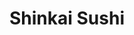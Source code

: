 ---
layout: place
title: "Shinkai Sushi"
permalink: /california/dublin/shinkai-sushi.html
stateAbbr: CA
stateName: California
cityName: Dublin
seo:
  name: "Shinkai Sushi"
  type: Restaurant
  links: null
description: "Looking for sushi in Dublin, California? Check out Shinkai Sushi for a delightful Japanese dining experience. Enjoy a variety of sushi and other dishes in a ..."
place_id: ChIJU0jqKwDpj4ARlNbiJegzYL8
photos:
  - name: >-
      places/ChIJU0jqKwDpj4ARlNbiJegzYL8/photos/AeeoHcLRu68YvrIIiV1iE1bgD0Xmza5P8QzH-ZkdvT2XMZ76bLwkw7lSJuLD5WsfUw5HFTOKBGNKd212Rop2VFBlVe1HrYJKKVOqVjUAKx1-iaMY_AgLCi_ONQHJXxD4ftgrxmAHQCZSUAaFR2HGoLggSH-v__EBOofY-AfCP0Qa4YFcWRQpy9k8Zrvte_fFxJf2lNu4skLr4Y7bwzQTHiFJLmDRLA-xJF-foUONXVcBRP9oclTXEIIZi0YRM8hPGAk1m16Wg8Q4PsnXC8P2P3ZlNuP4_aX_-v95YAzMNtGg-RV-Kg
    widthPx: 2048
    heightPx: 1459
    authorAttributions:
      - displayName: Shinkai Sushi
        uri: https://maps.google.com/maps/contrib/101098817492650077926
        photoUri: >-
          https://lh3.googleusercontent.com/a/ACg8ocJa5kieN_IwtyecMH8lU3RED3K3npNK2m3HVp8pKm8-yFt3jw=s100-p-k-no-mo
    flagContentUri: >-
      https://www.google.com/local/imagery/report/?cb_client=maps_api_places.places_api&image_key=!1e10!2sAF1QipPjx446Yh-bxWLTq_S0PmoLjdxDKQ91wZCuAabu&hl=en-US
    googleMapsUri: >-
      https://www.google.com/maps/place//data=!3m4!1e2!3m2!1sAF1QipPjx446Yh-bxWLTq_S0PmoLjdxDKQ91wZCuAabu!2e10!4m2!3m1!1s0x808fe9002bea4853:0xbf6033e825e2d694
  - name: >-
      places/ChIJU0jqKwDpj4ARlNbiJegzYL8/photos/AeeoHcLHssVm-CDXLLLgJ8d7U5aBnqMmu0tu1YVfysFheEe8zvnygAsFfgFICGpt1s6dVh2k0aGsasmeWoCr7hS43fSpFrg6x3uv5C4QA1mc8MJyd88p2ywN_BMB3wzspICkNEoHLRyRzWaIQmK0iFum7ij-0FmaZT7E1PDvmTQP1ERBW-XrYSesZfTALov_AMXHvdv_AeylsjnySEE6zTgJ2m1GC2fY675Z8ts1_tdwwG-IKWrtIPUMKHj_i0dcSlNB5iyBsbtidxdW-gaUj9eHeDmok6ikfyX7P_otm99slbF31w
    widthPx: 4800
    heightPx: 3200
    authorAttributions:
      - displayName: Shinkai Sushi
        uri: https://maps.google.com/maps/contrib/101098817492650077926
        photoUri: >-
          https://lh3.googleusercontent.com/a/ACg8ocJa5kieN_IwtyecMH8lU3RED3K3npNK2m3HVp8pKm8-yFt3jw=s100-p-k-no-mo
    flagContentUri: >-
      https://www.google.com/local/imagery/report/?cb_client=maps_api_places.places_api&image_key=!1e10!2sAF1QipNoXySZOXlErsAL-SQ2t_N8q5Iy6HVVRarnnCwp&hl=en-US
    googleMapsUri: >-
      https://www.google.com/maps/place//data=!3m4!1e2!3m2!1sAF1QipNoXySZOXlErsAL-SQ2t_N8q5Iy6HVVRarnnCwp!2e10!4m2!3m1!1s0x808fe9002bea4853:0xbf6033e825e2d694
  - name: >-
      places/ChIJU0jqKwDpj4ARlNbiJegzYL8/photos/AeeoHcIa4lEZPt_3HP56TfRZL2ytM0upHJRhgcYoOI-T015xwMMRPcBn0-OhzbaF_q8r7LJdVpug2eEWsKdn_A9HnLVW8gBwTUru_nMZDp04TGjXlB5Js8oSeWm7St40s6Z53K1lqM1BKJi19yhIskSgOe49PHPRT0K9t_TFi3dVEWKqld0jRL-jMV46Rq5WF8Zjv94AqfKbordLwMuZmLUixu7bFw2fGgheyJqsAbNdd1e8pUykRUSnHsHcPgRc4KhFj0VKqDESagkXbbgTnXKm98UijnviNWuBXQ4ncEYu0DEFEg
    widthPx: 4800
    heightPx: 4800
    authorAttributions:
      - displayName: Shinkai Sushi
        uri: https://maps.google.com/maps/contrib/101098817492650077926
        photoUri: >-
          https://lh3.googleusercontent.com/a/ACg8ocJa5kieN_IwtyecMH8lU3RED3K3npNK2m3HVp8pKm8-yFt3jw=s100-p-k-no-mo
    flagContentUri: >-
      https://www.google.com/local/imagery/report/?cb_client=maps_api_places.places_api&image_key=!1e10!2sAF1QipOUTpNkyRJR_MfSQPYg4xgJhQ0EkAFeUzgf9QwH&hl=en-US
    googleMapsUri: >-
      https://www.google.com/maps/place//data=!3m4!1e2!3m2!1sAF1QipOUTpNkyRJR_MfSQPYg4xgJhQ0EkAFeUzgf9QwH!2e10!4m2!3m1!1s0x808fe9002bea4853:0xbf6033e825e2d694
  - name: >-
      places/ChIJU0jqKwDpj4ARlNbiJegzYL8/photos/AeeoHcLV1DTaDJnh4MezvOwcbTN-mL9pUwSmb-BrjwoSLEVsIpJ1iz7JCyVNlhY81_JG-QSwM65HRaCkm_Xqp_vmyOF1w8cP6lTp7ZnPgaU_GZKbes6E1BaZkqoe5Jyzpd_bhGNjHDiJHb5EsgwKgllAZGVmOL8Pj0Gisae6aunu7XpOZlySZ6RWKp3uUrLQRpDOFJsY9xw-4rGT5f_CwWOoJcurPO8Zz98JiCkdHUEkS_647KHNFOmzYu9qjj5preFHpp7DfCK45E6HsZhzEcJP1lmFHZS1ZV9Xu3Px4o8DKHW0cySR1OJV0vF6v9B79QS6ITkcQ2b37Ycn34R88Pq2xVQZSyz5LH58OvIXMVm5DXj_7ruEEC_dA6ojVCGp2tpuIQaqz1gyYUtUkuS_8-1KSB5CgkYABMAEgLeUJTlSjeuADQ
    widthPx: 4800
    heightPx: 3191
    authorAttributions:
      - displayName: Carmen Luo
        uri: https://maps.google.com/maps/contrib/107741246486154914841
        photoUri: >-
          https://lh3.googleusercontent.com/a-/ALV-UjW3QY17iHUKZXIfM0wZjulkgV7CWR_FNf18MbX5F5mXzShToMc=s100-p-k-no-mo
    flagContentUri: >-
      https://www.google.com/local/imagery/report/?cb_client=maps_api_places.places_api&image_key=!1e10!2sCIHM0ogKEICAgICPiO_bIg&hl=en-US
    googleMapsUri: >-
      https://www.google.com/maps/place//data=!3m4!1e2!3m2!1sCIHM0ogKEICAgICPiO_bIg!2e10!4m2!3m1!1s0x808fe9002bea4853:0xbf6033e825e2d694
  - name: >-
      places/ChIJU0jqKwDpj4ARlNbiJegzYL8/photos/AeeoHcKHtZBZaMmZAEonMYDTRuTmdgC5ZLSkQ7vvCRDnuFFxfzbANYMEtXhjd16rhSofyxkQGdzzUPADRVxzhtH8JWTYjJE1OTttcdWsRYd-fumhbKg5nN9rQIaFfuGltQ9AUTEKrXTo-tMUgG-cLdJ1TswGKkWEPtnPfXK5ybK2rQfrfrbSgkhnDXuMuWU7m3E6zg6Q4-Q8ESAM3aOJluqKgQJrNBIWx5btjyRjVxVudHFCaY6ytg6FAQSbi1cT8-Z4zbCezfdNKVl5v-lLdog46nbOxfRKhr0Z2cR1dxRoq_n5X02hwL1rZ1aLbBap1wF0L1Zm9_qTWq3xrp7NvqfhUYXPKsQ4XYK7mdiHxMV9U90IzJkvy6UOo1LJKtbVFvdzlIYvBgCUEWdA7W9tXFYZV5nGzkgKK_sGbfT9LKgt5puplggf
    widthPx: 3600
    heightPx: 4800
    authorAttributions:
      - displayName: Troy Mitchell
        uri: https://maps.google.com/maps/contrib/102148317715626914328
        photoUri: >-
          https://lh3.googleusercontent.com/a-/ALV-UjUQJgW3nxWH_3OI58qxe9LmkcZl1tiMk61Orer--EutE5o_IaQ=s100-p-k-no-mo
    flagContentUri: >-
      https://www.google.com/local/imagery/report/?cb_client=maps_api_places.places_api&image_key=!1e10!2sCIHM0ogKEICAgICP-ZDgtgE&hl=en-US
    googleMapsUri: >-
      https://www.google.com/maps/place//data=!3m4!1e2!3m2!1sCIHM0ogKEICAgICP-ZDgtgE!2e10!4m2!3m1!1s0x808fe9002bea4853:0xbf6033e825e2d694
  - name: >-
      places/ChIJU0jqKwDpj4ARlNbiJegzYL8/photos/AeeoHcLtpy3W7IKuYEEwVrNmm4GUyu65qRI83vcaF6hrkaqnhlEYkh7nu9DOArVIXcTR0Avk61qvtNB6E7SIrQ4BBVokQKOw10-ln55MR8FzQevlCW2ByZcX3yRGNyWun1SWMdL83wvDzlZmoGjGDx2BkS-QZ76GbS12gizpK0PUT7B40f5K9Ereb4Tcl0r1af35he-uznLWpozicvmmG4x2l4eEuVab9pv_wUWwmVkhUMGDsG0qCVPIGHTapVVqM_9kKyF0u54KSAJqP7ONMjgQPWzC9pvn0eePqYo3zHK8Wr0TKQ
    widthPx: 2048
    heightPx: 1365
    authorAttributions:
      - displayName: Shinkai Sushi
        uri: https://maps.google.com/maps/contrib/101098817492650077926
        photoUri: >-
          https://lh3.googleusercontent.com/a/ACg8ocJa5kieN_IwtyecMH8lU3RED3K3npNK2m3HVp8pKm8-yFt3jw=s100-p-k-no-mo
    flagContentUri: >-
      https://www.google.com/local/imagery/report/?cb_client=maps_api_places.places_api&image_key=!1e10!2sAF1QipN6g9xzF9Al5Mw-hpZQm7KLQgXIG0ZZ_T1Kqs1D&hl=en-US
    googleMapsUri: >-
      https://www.google.com/maps/place//data=!3m4!1e2!3m2!1sAF1QipN6g9xzF9Al5Mw-hpZQm7KLQgXIG0ZZ_T1Kqs1D!2e10!4m2!3m1!1s0x808fe9002bea4853:0xbf6033e825e2d694
  - name: >-
      places/ChIJU0jqKwDpj4ARlNbiJegzYL8/photos/AeeoHcKY6TKaI8dOcGp6X9qPjNr2ZTd4WZj_uBawqSE6rfqpItirbyKOZ7uCaitFjkTVtoU_WpYmd-XIohxDvLB8HKlQGOPh1zPWrWRao6PW3IhpNOGz0Hx7mooF_zQ2SzTBNwARI9iiA2oqymiYp1wNr2hSpPyRihJFAkQm3wCSFjBkS6z_3B1eMO4pHq-4jUx1r6WeSX48WvqfxhANblVVudiuQzKUYLDlq_Ib7AdYYxEGRLmIKWQCX9nqoYQH5tQanArlciAc2zhySQjVDG9ehu8EYUnz-W_AAGdDvI9ky21FM0DPo7AYq4tl-wgNoCyn06GaudZ_keJHsOe9A2ibSsb4WBGqBXp1VifngQ3KnbBtA1Vt1D8HUcvr1r2vnX1A4n9cGoksW_-F_kkHQxgic_tSmE6MjUDz2rQPzOm8LC0
    widthPx: 3024
    heightPx: 4032
    authorAttributions:
      - displayName: Pinkie Ranckey
        uri: https://maps.google.com/maps/contrib/117239494563779781813
        photoUri: >-
          https://lh3.googleusercontent.com/a-/ALV-UjXX2W-X6mI-nYEXDey5Rpmh4aRSwqQ4UFwP1dHUyELzq5CgCQ=s100-p-k-no-mo
    flagContentUri: >-
      https://www.google.com/local/imagery/report/?cb_client=maps_api_places.places_api&image_key=!1e10!2sCIHM0ogKEICAgICP6fP5Eg&hl=en-US
    googleMapsUri: >-
      https://www.google.com/maps/place//data=!3m4!1e2!3m2!1sCIHM0ogKEICAgICP6fP5Eg!2e10!4m2!3m1!1s0x808fe9002bea4853:0xbf6033e825e2d694
  - name: >-
      places/ChIJU0jqKwDpj4ARlNbiJegzYL8/photos/AeeoHcIcOTNlzWqSPAPKjPTuKZWRJcDIsAEaptp4THEAy-fPgWzHtMuiSIiBVUuQp-ZVhtXMPCG-ydoODMjMGjEOnhn69l2qiNHP_idmzN9jBvO0c7My-fME0hhUIoVCr0FqjEsNWAUsOvgl_YOVaunMkT1xv6VlAbj05ean-I5bZWjOqwMuGFKiaJAS4hHFi4N4YNNeYgn0U014IIdA2otRTyuI5CUmDQqtQbrx97wAuuTZbrzf9nKFhU_lw-2J3zYSP4X5X2p-T04UfBHJWK0BbBw8kf4NuwhYsflsGQNrVUnCmfuvUWN74Tzy49OzFqV9yYyBnTkZR40MMOKGoLULDuCslFtSmlyGwjecjNU-8O9aJ_8yauS2kKufk56S--BkSM2E7PVvKof-jPcSB24EqdqEvPWdD3qFolK9bsuMDlhdH_Cw
    widthPx: 1920
    heightPx: 1280
    authorAttributions:
      - displayName: Carmen Luo
        uri: https://maps.google.com/maps/contrib/107741246486154914841
        photoUri: >-
          https://lh3.googleusercontent.com/a-/ALV-UjW3QY17iHUKZXIfM0wZjulkgV7CWR_FNf18MbX5F5mXzShToMc=s100-p-k-no-mo
    flagContentUri: >-
      https://www.google.com/local/imagery/report/?cb_client=maps_api_places.places_api&image_key=!1e10!2sCIHM0ogKEICAgICPiO_bkgE&hl=en-US
    googleMapsUri: >-
      https://www.google.com/maps/place//data=!3m4!1e2!3m2!1sCIHM0ogKEICAgICPiO_bkgE!2e10!4m2!3m1!1s0x808fe9002bea4853:0xbf6033e825e2d694
  - name: >-
      places/ChIJU0jqKwDpj4ARlNbiJegzYL8/photos/AeeoHcJwXTYWxrcA1CAr3-B6lqt18ieBTd6NzMQPq3drLCCXROQr8ID8eZS_jTb7akXEG6PCb5fdrXkmSoaQq_PQFvkhmysvX9sl1BnNBO8cINiOasGPeFadO-M-d4UwhkxJDaqn9EzbsDLVmo9ofDsfndVWyDApSTWgbBQMqo0ODWsWDHO8NMNyoBFkQFjuBjGihtbXYiUF_H5g7K0VVHejCDrA-lnT6xjvq9P1Bhr5mPoAEiNn-O5ij5Yq5H_gLmkgIEGhIohSbf0Uyy8EFPzo4fNQYRBjwmGvbyJyTPIW5Ml0qvXlHERBNiYaJsKvH0SHaElTJQpEWJfkBpAKs9zrydpJUqjLfhqVwHPN3g4d8CqMbQwR_H2RRNsi4t9EO7-WKDQxblXu6tQrV-AmZggjwp_WiZLS85Of3r_cDxD34sjL0w
    widthPx: 4800
    heightPx: 3191
    authorAttributions:
      - displayName: Carmen Luo
        uri: https://maps.google.com/maps/contrib/107741246486154914841
        photoUri: >-
          https://lh3.googleusercontent.com/a-/ALV-UjW3QY17iHUKZXIfM0wZjulkgV7CWR_FNf18MbX5F5mXzShToMc=s100-p-k-no-mo
    flagContentUri: >-
      https://www.google.com/local/imagery/report/?cb_client=maps_api_places.places_api&image_key=!1e10!2sCIHM0ogKEICAgICPiO_bQg&hl=en-US
    googleMapsUri: >-
      https://www.google.com/maps/place//data=!3m4!1e2!3m2!1sCIHM0ogKEICAgICPiO_bQg!2e10!4m2!3m1!1s0x808fe9002bea4853:0xbf6033e825e2d694
  - name: >-
      places/ChIJU0jqKwDpj4ARlNbiJegzYL8/photos/AeeoHcII5jfq2pamTdnFDC0n0QDRjzed1b7aQRSZL1GGl6YMc2nlhBej8YJySipoH0AFqy-fQMUM_12kXRgAvAW7DRsCYhGu8glFq20jvVaRGGqbqe2TpObhds6oJ3qxMSHfPZrb1DyEOa3cnC-CiTFrgVBCMyjyMwEg9rDpN_OnwCTHSqtd0QEyeCYajd5PT_TF-eGp5kcykfdivin811W4UIK5fAkVUc6U0mhDSNcfQIcdeAB6W0Ze0Zcpu9O-Vj0mvrnQhSHf5gS0mS5g4K88KYAQe59CUDQ_9zRExJROBbZcQGCy1MoVKAUSudGRFEbr8Y1wV_ZUOt-rRhneUeV1NGqQFiRmruWJSKvldpQRpWcn91OHc_bpy0EMcM-64ZEMbipasK8kDncTD8zg05g-pWU8MJL6Mxyanclc4FvgV9iMS6Q
    widthPx: 4800
    heightPx: 3191
    authorAttributions:
      - displayName: Carmen Luo
        uri: https://maps.google.com/maps/contrib/107741246486154914841
        photoUri: >-
          https://lh3.googleusercontent.com/a-/ALV-UjW3QY17iHUKZXIfM0wZjulkgV7CWR_FNf18MbX5F5mXzShToMc=s100-p-k-no-mo
    flagContentUri: >-
      https://www.google.com/local/imagery/report/?cb_client=maps_api_places.places_api&image_key=!1e10!2sCIHM0ogKEICAgICPiO_bwgE&hl=en-US
    googleMapsUri: >-
      https://www.google.com/maps/place//data=!3m4!1e2!3m2!1sCIHM0ogKEICAgICPiO_bwgE!2e10!4m2!3m1!1s0x808fe9002bea4853:0xbf6033e825e2d694
address: '4288 Dublin Blvd #109, Dublin, CA 94568, USA'
street: '4288 Dublin Blvd #109'
city: Dublin
state: CA
zip: '94568'
country: USA
neighborhood: null
latitude: '37.704593'
longitude: '-121.875729'
accessibility_options:
  wheelchairAccessibleParking: true
  wheelchairAccessibleEntrance: true
  wheelchairAccessibleSeating: true
business_status: OPERATIONAL
name: Shinkai Sushi
google_maps_links:
  directionsUri: >-
    https://www.google.com/maps/dir//''/data=!4m7!4m6!1m1!4e2!1m2!1m1!1s0x808fe9002bea4853:0xbf6033e825e2d694!3e0
  placeUri: https://maps.google.com/?cid=13790079131169511060
  writeAReviewUri: >-
    https://www.google.com/maps/place//data=!4m3!3m2!1s0x808fe9002bea4853:0xbf6033e825e2d694!12e1
  reviewsUri: >-
    https://www.google.com/maps/place//data=!4m4!3m3!1s0x808fe9002bea4853:0xbf6033e825e2d694!9m1!1b1
  photosUri: >-
    https://www.google.com/maps/place//data=!4m3!3m2!1s0x808fe9002bea4853:0xbf6033e825e2d694!10e5
primary_type: Restaurant
opening_hours:
  regular: null
  current: null
secondary_opening_hours:
  regular:
    weekdayDescriptions: null
    type: null
  current:
    weekdayDescriptions: null
    type: null
phone: null
price_level: null
price_range: null
rating: null
rating_count: 0
website: null
reviews: null
parking_options: null
payment_options: null
allow_dogs: null
curbside_pickup: null
delivery: null
dine_in: null
good_for_children: null
good_for_groups: null
good_for_sports: null
live_music: null
menu_for_children: null
outdoor_seating: null
reservable: null
restroom: null
serves_beer: null
serves_breakfast: null
serves_brunch: null
serves_cocktails: null
serves_coffee: null
serves_dinner: null
serves_dessert: null
serves_lunch: null
serves_vegetarian_food: null
serves_wine: null
takeout: null
summary: null

---